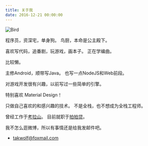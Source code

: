 ```yaml
---
title: 关于我
date: 2016-12-21 00:00:00
---
```


![Bird](/img/bird_wahaha.jpg)

程序员，资深宅，单身狗。
鸟厨，本命是公主殿下。

喜欢写代码，追番剧，玩游戏，画本子。
正在学编曲。

比较懒。

主修Android，顺带写Java。
也写一点NodeJS和Web前段。

对游戏开发很有兴趣，以前写过一些简单的引擎。

特别喜欢 Material Design！

只做自己喜欢的和感兴趣的技术。
不是全栈，也不想成为全栈工程师。

曾经工作于[考拉山](http://coloshine.com)。
目前就职于[拍拍贷](http://www.ppdai.com)。

我不怎么逛微博，所以有事情还是给我发邮件吧。

- [takwolf@foxmail.com](mailto:takwolf@foxmail.com)
